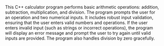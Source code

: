 This C++ calculator program performs basic arithmetic operations: addition, subtraction, multiplication, and division. The program prompts the user for an operation and two numerical inputs. It includes robust input validation, ensuring that the user enters valid numbers and operations. If the user enters invalid input (such as strings or incorrect operations), the program will display an error message and prompt the user to try again until valid inputs are provided. The program also handles division by zero gracefully.
